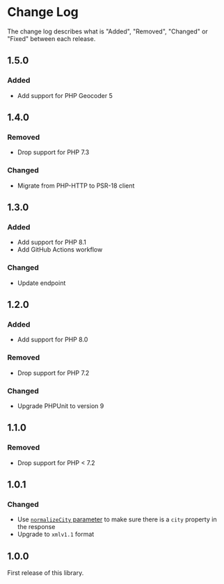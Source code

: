 # Change Log

The change log describes what is "Added", "Removed", "Changed" or "Fixed" between each release.

## 1.5.0

### Added

- Add support for PHP Geocoder 5

## 1.4.0

### Removed

- Drop support for PHP 7.3

### Changed

- Migrate from PHP-HTTP to PSR-18 client

## 1.3.0

### Added

- Add support for PHP 8.1
- Add GitHub Actions workflow

### Changed

- Update endpoint

## 1.2.0

### Added

- Add support for PHP 8.0

### Removed

- Drop support for PHP 7.2

### Changed

- Upgrade PHPUnit to version 9

## 1.1.0

### Removed

- Drop support for PHP < 7.2

## 1.0.1

### Changed

- Use [`normalizeCity` parameter](https://locationiq.com/docs-html/index.html#locationiq-specific-parameters) to make sure there is a `city` property in the response
- Upgrade to `xmlv1.1` format

## 1.0.0

First release of this library.
